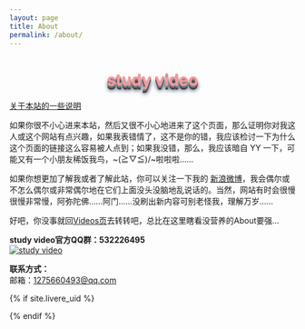 ```yaml
---
layout: page
title: About
permalink: /about/
---
```

<h1 style="color: #ff9999;letter-spacing: 0;text-shadow: 0px 1px 0px #999, 0px 2px 0px #888, 0px 3px 0px #777, 0px 4px 0px #666, 0px 5px 0px #555, 0px 6px 0px #444, 0px 7px 0px #333, 0px 8px 7px #001135">
<center>study video</center >
</h1>

[关于本站的一些说明](https://wblearn.github.io/study-video/instruction/2018/01/01/first.html)

如果你很不小心进来本站，然后又很不小心地进来了这个页面，那么证明你对我这人或这个网站有点兴趣，如果我表错情了，这不是你的错，我应该检讨一下为什么这个页面的链接这么容易被人点到；如果我没错，那么，我应该暗自 YY 一下，可能又有一个小朋友稀饭我鸟，~\(≧▽≦)/~啦啦啦……


如果你想更加了解我或者了解此站，你可以关注一下我的 [新浪微博](https://weibo.com/5717080324)，我会偶尔或不怎么偶尔或非常偶尔地在它们上面没头没脑地乱说话的。当然，网站有时会很慢很慢非常慢，阿弥陀佛……阿门……没刷出新内容可别老怪我，理解万岁……

好吧，你没事就回[Videos页](https://wblearn.github.io/study-video/videos/)去转转吧，总比在这里瞎看没营养的About要强…

**study video官方QQ群：532226495**<br/>
<a target="_blank" href="//shang.qq.com/wpa/qunwpa?idkey=2e6ed9e5e94215f06a2e4155aad9bb891dcac047a79beba6574ea83d70476e56"><img border="0" src="//pub.idqqimg.com/wpa/images/group.png" alt="study video" title="study video"></a>

**联系方式：**<br/>
邮箱：1275660493@qq.com<br/>

{% if site.livere_uid %}
<!-- livere 评论框 start -->
<div class="comment" style="position: relative;">
	<style>
		#taboola-livere { display: none;}
	</style>
    <div id="lv-container" data-id="city" data-uid="{{ site.livere_uid }}"></div>
</div>
<!-- livere 评论框 end -->

<!-- livere 公共JS代码 start (一个网页只需插入一次) -->
<script type="text/javascript">
    (function(d, s) {
        var j, e = d.getElementsByTagName(s)[0];
        if (typeof LivereTower === 'function') { return; }
        j = d.createElement(s);
        j.src = 'https://cdn-city.livere.com/js/embed.dist.js';
        j.async = true;
        e.parentNode.insertBefore(j, e);
    })(document, 'script');
</script>
<!-- livere 公共JS代码 end -->
{% endif %}

